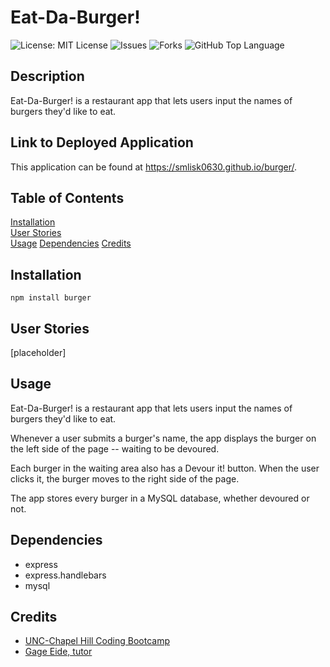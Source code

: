 # Eat-Da-Burger!
![License: MIT License](https://img.shields.io/badge/License-MIT-blue.svg)
![Issues](https://img.shields.io/github/issues/smlisk0630/burger)
![Forks](https://img.shields.io/github/forks/smlisk0630/burger)
![GitHub Top Language](https://img.shields.io/github/languages/top/smlisk0630/burger)
## Description
Eat-Da-Burger! is a restaurant app that lets users input the names of burgers they'd like to eat.
## Link to Deployed Application
This application can be found at https://smlisk0630.github.io/burger/.
## Table of Contents
[Installation](https://smlisk0630.github.io/burger#installation)  
[User Stories](https://smlisk0630.github.io/burger#stories)  
[Usage](https://smlisk0630.github.io/burger#usage)
[Dependencies](https://smlisk0630.github.io/burger#dependencies)
[Credits](https://smlisk0630.github.io/burger#credits)   
## Installation
```
npm install burger
```
## User Stories
[placeholder]
## Usage
Eat-Da-Burger! is a restaurant app that lets users input the names of burgers they'd like to eat.

Whenever a user submits a burger's name, the app displays the burger on the left side of the page -- waiting to be devoured.

Each burger in the waiting area also has a Devour it! button. When the user clicks it, the burger moves to the right side of the page.

The app stores every burger in a MySQL database, whether devoured or not.
## Dependencies
- express
- express.handlebars
- mysql
## Credits
- [UNC-Chapel Hill Coding Bootcamp](https://bootcamp.unc.edu/)
- [Gage Eide, tutor](https://github.com/gage117)